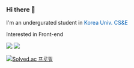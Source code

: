 ### Hi there 👋

I'm an undergurated student in <span style="color:#045FB4"> Korea Univ. CS&E </span>

Interested in Front-end
 
<a href="버튼을 눌렀을 때 이동할 링크" target="_blank"><img src="https://img.shields.io/badge/notion-000000?style=flat&logo=notion&logoColor=FFFFFF"/></a>
<a href="버튼을 눌렀을 때 이동할 링크" target="_blank"><img src="https://img.shields.io/badge/flutter-000000?style=flat&logo=Flutter&logoColor=02569B"/></a>

[![Solved.ac
프로필](http://mazassumnida.wtf/api/generate_badge?boj=ksuuueh0224)](https://solved.ac/ksuuueh0224)
<!--
**rla-suedeng/rla-suedeng** is a ✨ _special_ ✨ repository because its `README.md` (this file) appears on your GitHub profile.

Here are some ideas to get you started:


- 🌱 I’m currently learning ...
- 👯 I’m looking to collaborate on ...
- 🤔 I’m looking for help with ...
- 💬 Ask me about ...
- 📫 How to reach me: ...
- 😄 Pronouns: ...
- ⚡ Fun fact: ...
-->
